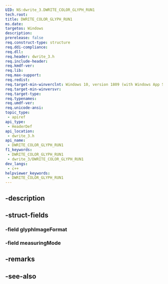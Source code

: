 ```yaml
---
UID: NS:dwrite_3.DWRITE_COLOR_GLYPH_RUN1
tech.root: 
title: DWRITE_COLOR_GLYPH_RUN1
ms.date: 
targetos: Windows
description: 
prerelease: false
req.construct-type: structure
req.ddi-compliance: 
req.dll: 
req.header: dwrite_3.h
req.include-header: 
req.kmdf-ver: 
req.lib: 
req.max-support: 
req.redist: 
req.target-min-winverclnt: Windows 10, version 1809 (with Windows App SDK 0.5 or later)
req.target-min-winversvr: 
req.target-type: 
req.typenames: 
req.umdf-ver: 
req.unicode-ansi: 
topic_type:
 - apiref
api_type:
 - HeaderDef
api_location:
 - dwrite_3.h
api_name:
 - DWRITE_COLOR_GLYPH_RUN1
f1_keywords:
 - DWRITE_COLOR_GLYPH_RUN1
 - dwrite_3/DWRITE_COLOR_GLYPH_RUN1
dev_langs:
 - c++
helpviewer_keywords:
 - DWRITE_COLOR_GLYPH_RUN1
---
```


## -description

## -struct-fields

### -field glyphImageFormat

### -field measuringMode

## -remarks

## -see-also

